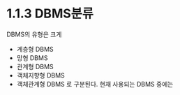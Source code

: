 # 1.1.3 DBMS분류
DBMS의 유형은 크게
- 계층형 DBMS
- 망형 DBMS
- 관계형 DBMS
- 객체지향형 DBMS
- 객체관계형 DBMS
로 구분된다.
현재 사용되는 DBMS 중에는 
